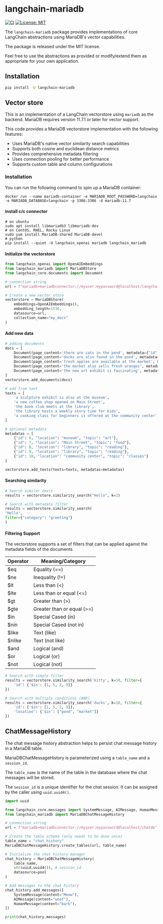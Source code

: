 # langchain-mariadb

[![CI](https://github.com/rusher/langchain-mariadb/actions/workflows/ci.yml/badge.svg)](https://github.com/rusher/langchain-mariadb/actions/workflows/ci.yml)
[![License: MIT](https://img.shields.io/badge/License-MIT-yellow.svg)](https://opensource.org/licenses/MIT)

The `langchain-mariadb` package provides implementations of core LangChain abstractions using MariaDB's vector capabilities.

The package is released under the MIT license.

Feel free to use the abstractions as provided or modify/extend them as appropriate for your own application.

## Installation

```bash
pip install -U langchain-mariadb
```

## Vector store

This is an implementation of a LangChain vectorstore using `mariadb` as the backend.
MariaDB requires version 11.7.1 or later for vector support.

This code provides a MariaDB vectorstore implementation with the following features:

* Uses MariaDB's native vector similarity search capabilities
* Supports both cosine and euclidean distance metrics
* Provides comprehensive metadata filtering
* Uses connection pooling for better performance
* Supports custom table and column configurations

### Installation

You can run the following command to spin up a MariaDB container:

```shell
docker run --name mariadb-container -e MARIADB_ROOT_PASSWORD=langchain -e MARIADB_DATABASE=langchain -p 3306:3306 -d mariadb:11.7
```

#### install c/c connector
```shell
# on ubuntu
sudo apt install libmariadb3 libmariadb-dev
# on CentOS, RHEL, Rocky Linux
sudo yum install MariaDB-shared MariaDB-devel
# python  
pip install --quiet -U langchain_openai mariadb langchain_mariadb
```
#### Initialize the vectorstore
```python
from langchain_openai import OpenAIEmbeddings
from langchain_mariadb import MariaDBStore
from langchain_core.documents import Document

# connection string
url = f"mariadb+mariadbconnector://myuser:mypassword@localhost/langchain"

# Create a new vector store
vectorstore = MariaDBStore(
    embeddings=OpenAIEmbeddings(),
    embedding_length=1536,
    datasource=url,
    collection_name="my_docs"
)
```

#### Add new data

```python
# adding documents
docs = [
    Document(page_content='there are cats in the pond', metadata={"id": 1, "location": "pond", "topic": "animals"}),
    Document(page_content='ducks are also found in the pond', metadata={"id": 2, "location": "pond", "topic": "animals"}),
    Document(page_content='fresh apples are available at the market', metadata={"id": 3, "location": "market", "topic": "food"}),
    Document(page_content='the market also sells fresh oranges', metadata={"id": 4, "location": "market", "topic": "food"}),
    Document(page_content='the new art exhibit is fascinating', metadata={"id": 5, "location": "museum", "topic": "art"}),
]
vectorstore.add_documents(docs)

# add from text
texts = [
    'a sculpture exhibit is also at the museum',
    'a new coffee shop opened on Main Street',
    'the book club meets at the library',
    'the library hosts a weekly story time for kids',
    'a cooking class for beginners is offered at the community center'
]

# optional metadata
metadatas = [
    {"id": 6, "location": "museum", "topic": "art"},
    {"id": 7, "location": "Main Street", "topic": "food"},
    {"id": 8, "location": "library", "topic": "reading"},
    {"id": 9, "location": "library", "topic": "reading"},
    {"id": 10, "location": "community center", "topic": "classes"}
]

vectorstore.add_texts(texts=texts, metadatas=metadatas)
```

#### Searching similarity

```python
# Search similar texts
results = vectorstore.similarity_search("Hello", k=2)

# Search with metadata filter
results = vectorstore.similarity_search(
"Hello",
filter={"category": "greeting"}
)
```

#### Filtering Support

The vectorstore supports a set of filters that can be applied against the metadata fields of the documents.

| Operator  | Meaning/Category        |
|-----------|-------------------------|
| \$eq      | Equality (==)           |
| \$ne      | Inequality (!=)         |
| \$lt      | Less than (<)           |
| \$lte     | Less than or equal (<=) |
| \$gt      | Greater than (>)        |
| \$gte     | Greater than or equal (>=) |
| \$in      | Special Cased (in)      |
| \$nin     | Special Cased (not in)  |
| \$like    | Text (like)             |
| \$nlike   | Text (not like)         |
| \$and     | Logical (and)           |
| \$or      | Logical (or)            |
| \$not     | Logical (not)           |

```python
# Search with simple filter
results = vectorstore.similarity_search('kitty', k=10, filter={
    'id': {'$in': [1, 5, 2, 9]}
})

# Search with multiple conditions (AND)
results = vectorstore.similarity_search('ducks', k=10, filter={
    'id': {'$in': [1, 5, 2, 9]},
    'location': {'$in': ["pond", "market"]}
})
```

## ChatMessageHistory

The chat message history abstraction helps to persist chat message history in a MariaDB table.

MariaDBChatMessageHistory is parameterized using a `table_name` and a `session_id`.

The `table_name` is the name of the table in the database where 
the chat messages will be stored.

The `session_id` is a unique identifier for the chat session. It can be assigned
by the caller using `uuid.uuid4()`.

```python
import uuid

from langchain_core.messages import SystemMessage, AIMessage, HumanMessage
from langchain_mariadb import MariaDBChatMessageHistory

# connection string
url = f"mariadb+mariadbconnector://myuser:mypassword@localhost/chatdb"

# Create the table schema (only needs to be done once)
table_name = "chat_history"
MariaDBChatMessageHistory.create_tables(url, table_name)

# Initialize the chat history manager
chat_history = MariaDBChatMessageHistory(
    table_name,
    str(uuid.uuid4()), # session_id
    datasource=pool
)

# Add messages to the chat history
chat_history.add_messages([
    SystemMessage(content="Meow"),
    AIMessage(content="woof"),
    HumanMessage(content="bark"),
])

print(chat_history.messages)
```
